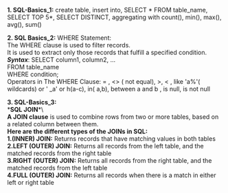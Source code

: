__1. SQL-Basics_1:__ create table, insert into, SELECT * FROM table_name, SELECT TOP 5*, SELECT DISTINCT, aggregating with count(), min(), max(), avg(), sum()

__2. SQL Basics_2:__  WHERE Statement:\
	       The WHERE clause is used to filter records.\
         It is used to extract only those records that fulfill a specified condition.\
		       __*Syntax*__: SELECT column1, column2, ...\
                       FROM table_name\
                      WHERE condition; \
          Operators in The WHERE Clause:   = , <> ( not equal), >, < , like 'a%'( wildcards) or ' _a' or h(a-c), in( a,b), between a and b , is null, is not null
	  
__3. SQL-Basics_3:__\
\***SQL JOIN***\  
__A JOIN clause__ is used to combine rows from two or more tables, based on a related column between them.\
__Here are the different types of the JOINs in SQL:__\
__1.(INNER) JOIN:__ Returns records that have matching values in both tables\
__2.LEFT (OUTER) JOIN:__ Returns all records from the left table, and the matched records from the right table\
__3.RIGHT (OUTER) JOIN:__ Returns all records from the right table, and the matched records from the left table\
__4.FULL (OUTER) JOIN:__ Returns all records when there is a match in either left or right table 
